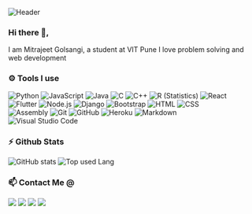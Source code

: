 <!--
**Mitrajeet-Golsangi/Mitrajeet-Golsangi** is a ✨ _special_ ✨ repository because its `README.md` (this file) appears on your GitHub profile.

Here are some ideas to get you started:

- 🔭 I’m currently working on ...
- 🌱 I’m currently learning ...
- 👯 I’m looking to collaborate on ...
- 🤔 I’m looking for help with ...
- 💬 Ask me about ...
- 📫 How to reach me: ...
- 😄 Pronouns: ...
- ⚡ Fun fact: ...
-->
![Header](https://miro.medium.com/max/1400/0*x4rQFjfi0iK3gS1T.gif)

### Hi there 👋,

I am Mitrajeet Golsangi, a student at VIT Pune
I love problem solving and web development

### ⚙️ Tools I use

![Python](https://img.shields.io/badge/-Python-05122A?style=flat&logo=python)
![JavaScript](https://img.shields.io/badge/-JavaScript-05122A?style=flat&logo=javascript)
![Java](https://img.shields.io/badge/-Java-05122A?style=flat&logo=Java&logoColor=FFA518)
![C](https://img.shields.io/badge/-C-05122A?style=flat&logo=C&logoColor=A8B9CC)
![C++](https://img.shields.io/badge/-C++-05122A?style=flat&logo=C%2B%2B&logoColor=00599C)
![R (Statistics)](https://img.shields.io/badge/-R-05122A?style=flat&logo=R&logoColor=276DC3)
![React](https://img.shields.io/badge/-React-05122A?style=flat&logo=react)\
![Flutter](https://img.shields.io/badge/-Flutter-05122A?style=flat&logo=flutter&logoColor=42A5F5)
![Node.js](https://img.shields.io/badge/-Node.js-05122A?style=flat&logo=node.js)
![Django](https://img.shields.io/badge/-Django-05122A?style=flat&logo=django&logoColor=092E20)
![Bootstrap](https://img.shields.io/badge/-Bootstrap-05122A?style=flat&logo=bootstrap&logoColor=563D7C)
![HTML](https://img.shields.io/badge/-HTML-05122A?style=flat&logo=HTML5)
![CSS](https://img.shields.io/badge/-CSS-05122A?style=flat&logo=CSS3&logoColor=1572B6)\
![Assembly](https://img.shields.io/badge/-Assembly-05122A?style=flat&logo=assembly)
![Git](https://img.shields.io/badge/-Git-05122A?style=flat&logo=git)
![GitHub](https://img.shields.io/badge/-GitHub-05122A?style=flat&logo=github)
![Heroku](https://img.shields.io/badge/-Heroku-05122A?style=flat&logo=heroku&logoColor=6567A5)
![Markdown](https://img.shields.io/badge/-Markdown-05122A?style=flat&logo=markdown)\
![Visual Studio Code](https://img.shields.io/badge/-Visual%20Studio%20Code-05122A?style=flat&logo=visual-studio-code&logoColor=007ACC)

### ⚡ Github Stats

![GitHub stats](https://github-readme-stats.vercel.app/api?username=Mitrajeet-Golsangi&theme=gotham&show_icons=true&count_private=true&hide_title=true&hide_border=true)
![Top used Lang](https://github-readme-stats.vercel.app/api/top-langs/?username=Mitrajeet-Golsangi&layout=default&theme=gotham&hide=html&hide_border=true&card_width=330)

### 📫 Contact Me @
<p>
<!--   <a href="https://www.adityavsingh.com"><img src="https://img.shields.io/badge/-mitrajeetgolsangi.com-3423A6?style=flat&logo=Google-Chrome&logoColor=white"/></a> -->
    <a href="https://mitrajeetgolsangi.com" target="_blank"><img src="https://img.shields.io/badge/-Website-E4405F?style=flat&logo=Link&logoColor=white"/></a>
  <a href="https://www.linkedin.com/in/mitrajeet-golsangi-b939611ab/"><img src="https://img.shields.io/badge/-Mitrajeet%20Golsangi-0077B5?style=flat&logo=Linkedin&logoColor=white"/></a>
  <a href="mailto:mitrajeetgolsangi@gmail.com"><img src="https://img.shields.io/badge/-mitrajeetgolsangi@gmail.com-D14836?style=flat&logo=Gmail&logoColor=white"/></a>
  <a href="https://instagram.com/mitrajeet_golsangi"><img src="https://img.shields.io/badge/-@mitrajeet_golsangi-E4405F?style=flat&logo=Instagram&logoColor=white"/></a>
</p>
